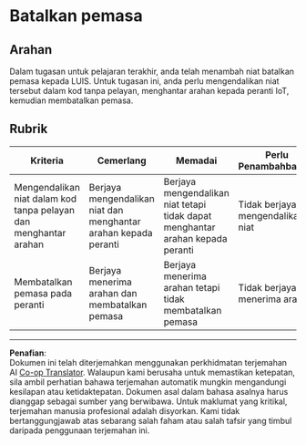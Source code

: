 <!--
CO_OP_TRANSLATOR_METADATA:
{
  "original_hash": "da5d9360fe02fdcc1e91a725016c846d",
  "translation_date": "2025-08-27T23:11:45+00:00",
  "source_file": "6-consumer/lessons/3-spoken-feedback/assignment.md",
  "language_code": "ms"
}
-->
# Batalkan pemasa

## Arahan

Dalam tugasan untuk pelajaran terakhir, anda telah menambah niat batalkan pemasa kepada LUIS. Untuk tugasan ini, anda perlu mengendalikan niat tersebut dalam kod tanpa pelayan, menghantar arahan kepada peranti IoT, kemudian membatalkan pemasa.

## Rubrik

| Kriteria | Cemerlang | Memadai | Perlu Penambahbaikan |
| -------- | --------- | -------- | -------------------- |
| Mengendalikan niat dalam kod tanpa pelayan dan menghantar arahan | Berjaya mengendalikan niat dan menghantar arahan kepada peranti | Berjaya mengendalikan niat tetapi tidak dapat menghantar arahan kepada peranti | Tidak berjaya mengendalikan niat |
| Membatalkan pemasa pada peranti | Berjaya menerima arahan dan membatalkan pemasa | Berjaya menerima arahan tetapi tidak membatalkan pemasa | Tidak berjaya menerima arahan |

---

**Penafian**:  
Dokumen ini telah diterjemahkan menggunakan perkhidmatan terjemahan AI [Co-op Translator](https://github.com/Azure/co-op-translator). Walaupun kami berusaha untuk memastikan ketepatan, sila ambil perhatian bahawa terjemahan automatik mungkin mengandungi kesilapan atau ketidaktepatan. Dokumen asal dalam bahasa asalnya harus dianggap sebagai sumber yang berwibawa. Untuk maklumat yang kritikal, terjemahan manusia profesional adalah disyorkan. Kami tidak bertanggungjawab atas sebarang salah faham atau salah tafsir yang timbul daripada penggunaan terjemahan ini.